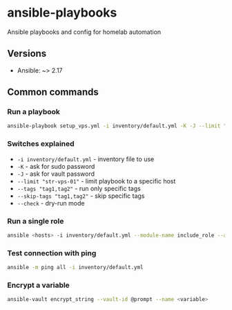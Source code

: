 # ansible-playbooks
Ansible playbooks and config for homelab automation

## Versions
- Ansible: ~> 2.17

## Common commands

### Run a playbook
```bash
ansible-playbook setup_vps.yml -i inventory/default.yml -K -J --limit "str-vps-01"
```

### Switches explained
- `-i inventory/default.yml` - inventory file to use
- `-K` - ask for sudo password
- `-J` - ask for vault password
- `--limit "str-vps-01"` - limit playbook to a specific host
- `--tags "tag1,tag2"` - run only specific tags
- `--skip-tags "tag1,tag2"` - skip specific tags
- `--check` - dry-run mode

### Run a single role
```bash
ansible <hosts> -i inventory/default.yml --module-name include_role --args name=<role_name>
```

### Test connection with ping
```bash
ansible -m ping all -i inventory/default.yml
```

### Encrypt a variable 
```bash
ansible-vault encrypt_string --vault-id @prompt --name <variable>
```